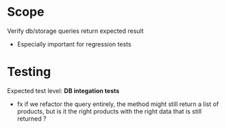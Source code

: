# Scope
Verify db/storage queries return expected result
- Especially important for regression tests
# Testing
Expected test level: <b>DB integation tests</b>
- fx if we refactor the query entirely, the method might still return a list of products, but is it the right products with the right data that is still returned ?